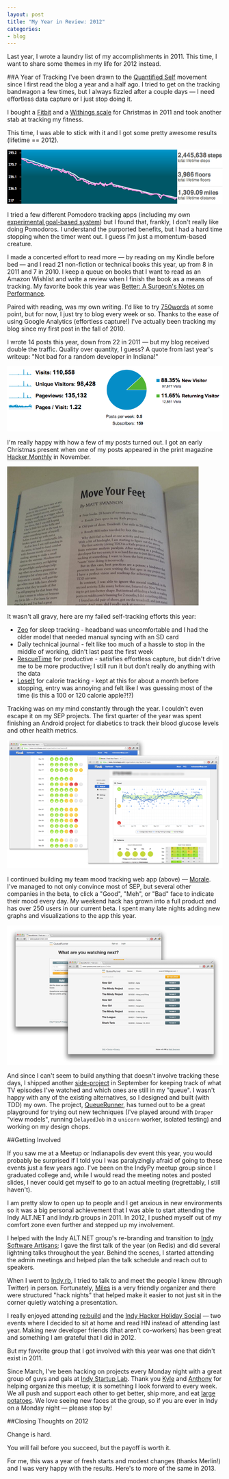 ```yaml
---
layout: post
title: "My Year in Review: 2012"
categories:
- blog
---
```


Last year, I wrote a laundry list of my accomplishments in 2011. This time, I want to
share some themes in my life for 2012 instead.

##A Year of Tracking
I've been drawn to the [Quantified Self][qs] movement since I first read the blog a year and a half ago. I 
tried to get on the tracking bandwagon a few times, but I always fizzled after a couple days &mdash; I need
effortless data capture or I just stop doing it.

I bought a [Fitbit][fb] and a [Withings scale][ws] for Christmas in 2011 and took another stab at tracking 
my fitness.

[qs]: http://quantifiedself.com/
[fb]: http://www.fitbit.com/
[ws]: http://www.withings.com/

This time, I was able to stick with it and I got some pretty awesome results (lifetime == 2012).

<div class="pic">
  <img alt="Becoming less of a fatass" src="/static/fitbit-stats.png">
</div>

I tried a few different Pomodoro tracking apps (including my own [experimental goal-based system][vine]) but I
found that, frankly, I don't really like doing Pomodoros. I understand the purported benefits, but I 
had a hard time stopping when the timer went out. I guess I'm just a momentum-based creature.

[vine]: https://gist.github.com/3753245

I made a concerted effort to read more &mdash; by reading on my Kindle before bed &mdash; and I read 21 
non-fiction or technical books this year, up from 8 in 2011 and 7 in 2010. I keep a queue on books that I 
want to read as an Amazon Wishlist and write a review when I finish the book as a means of tracking. My favorite
book this year was [Better: A Surgeon's Notes on Performance][better]. 

[better]: http://mdswanson.com/writeup/2012/10/14/better.html

Paired with reading, was my own writing. I'd like to try [750words][750] at some point, but for now, I just
try to blog every week or so. Thanks to the ease of using Google Analytics (effortless capture!) I've
actually been tracking my blog since my first post in the fall of 2010. 

I wrote 14 posts this year, down from 22 in 2011 &mdash; but my blog received double the traffic. Quality over 
quantity, I guess? A quote from last year's writeup: "Not bad for a random developer in Indiana!"

[750]: http://750words.com/

<div class="pic">
  <img alt="Problogger status ;-)" src="/static/blog-stats.png">
</div>

I'm really happy with how a few of my posts turned out. I got an early Christmas present when one of my
posts appeared in the print magazine [Hacker Monthly][hm] in November.

[hm]: http://hackermonthly.com/issue-30.html

<div class="pic">
  <img alt="Hacker Monthly November" src="/static/dead-tree.png">
</div>

It wasn't all gravy, here are my failed self-tracking efforts this year:

* [Zeo][z] for sleep tracking - headband was uncomfortable and I had the older model that needed manual syncing 
with an SD card
* Daily technical journal - felt like too much of a hassle to stop in the middle of working, didn't last past the first week
* [RescueTime][rt] for productive - satisfies effortless capture, but didn't drive me to be more productive; I still run it but don't really do anything with the data
* [LoseIt][li] for calorie tracking - kept at this for about a month before stopping, entry was annoying and felt like I was guessing most of the time (is this a 100 or 120 calorie apple?!?)

[z]: www.myzeo.com
[rt]: https://www.rescuetime.com/
[li]: http://www.loseit.com/

Tracking was on my mind constantly through the year. I couldn't even escape it on my SEP projects. The first
quarter of the year was spent finishing an Android project for diabetics to track their blood glucose levels
and other health metrics.

![](/static/morale-app-2012.png)

I continued building my team mood tracking web app (above) &mdash; [Morale][m]. I've managed to not only 
convince most of SEP, but several other companies in the beta, to click a "Good", "Meh", or "Bad" face to 
indicate their mood every day. My weekend hack has grown into a full product and has over 250 users in our 
current beta. I spent many late nights adding new graphs and visualizations to the app this year.

[m]: https://www.moraleapp.com/

![](/static/queuerunner.png)

And since I can't seem to build anything that doesn't involve tracking these days, I shipped another 
[side-project][qg] in September for keeping track of what TV episodes I've watched and which ones are still 
in my "queue". I wasn't happy with any of the existing alternatives, so I designed and built (with TDD) my own.
The project, [QueueRunner][qr], has turned out to be a great playground for trying out new techniques (I've 
played around with `Draper` "view models", running `DelayedJob` in a `unicorn` worker, isolated testing) and 
working on my design chops.

[qg]: https://github.com/swanson/queue-runner
[qr]: http://www.queuerunner.com/

##Getting Involved

If you saw me at a Meetup or Indianapolis dev event this year, you would probably be surprised if I told you I 
was paralyzingly afraid of going to these events just a few years ago. I've been on the IndyPy meetup group 
since I graduated college and, while I would read the meeting notes and posted slides, I never could get myself 
to go to an actual meeting (regrettably, I still haven't). 

I am pretty slow to open up to people and I get anxious in new environments so it was a big personal 
achievement that I was able to start attending the Indy ALT.NET and Indy.rb groups in 2011. In 2012, I pushed 
myself out of my comfort zone even further and stepped up my involvement.

I helped with the Indy ALT.NET group's re-branding and transition to [Indy Software Artisans][isa]; I gave the 
first talk of the year (on Redis) and did several lightning talks throughout the year. Behind the scenes, I 
started attending the admin meetings and helped plan the talk schedule and reach out to speakers.

[isa]: http://indysa.org/

When I went to [Indy.rb][irb], I tried to talk to and meet the people I knew (through Twitter) in person. 
Fortunately, [Miles][mz] is a very friendly organizer and there were structured "hack nights" that helped make 
it easier to not just sit in the corner quietly watching a presentation.

[irb]: http://indyrb.org/
[mz]: https://twitter.com/mileszs

I really enjoyed attending [re:build][rb] and the [Indy Hacker Holiday Social][ih] &mdash; two events where I 
decided to  sit at home and read HN instead of attending last year. Making new developer friends (that aren't 
co-workers) has been great and something I am grateful that I did in 2012.

[rb]: http://www.rebuildconf.com/
[ih]: http://indyhackers.org/

But my favorite group that I got involved with this year was one that didn't exist in 2011. 

Since March,
I've been hacking on projects every Monday night with a great group of guys and gals at [Indy Startup Lab][isl].
Thank you [Kyle][k] and [Anthony][a] for helping organize this meetup; it is something I look forward 
to every week. We all push and support each other to get better, ship more, and eat [large potatoes][spud]. We 
love seeing new faces at the group, so if you are ever in Indy on a Monday night &mdash; please stop by!

[isl]: http://indystartuplab.org/
[k]: https://twitter.com/kyleashipley
[a]: https://twitter.com/panozzaj
[spud]: http://www.in.mcalistersdeli.com/menu/giant-spuds

##Closing Thoughts on 2012

Change is hard. 

You will fail before you succeed, but the payoff is worth it. 

For me, this was a year of fresh starts and modest changes (thanks Merlin!) and I was very happy with the 
results. Here's to more of the same in 2013.

